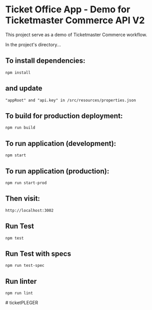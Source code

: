 # Ticket Office App - Demo for Ticketmaster Commerce API V2

This project serve as a demo of Ticketmaster Commerce workflow.

In the project's directory...

## To install dependencies:
```
npm install
```

## and update
```
"appRoot" and "api.key" in /src/resources/properties.json
```

## To build for production deployment:
```
npm run build
```

## To run application (development):
```
npm start
```

## To run application (production):
```
npm run start-prod
```

## Then visit:
```
http://localhost:3002
```

## Run Test
```
npm test
```

## Run Test with specs
```
npm run test-spec
```

## Run linter
```
npm run lint
```
#   t i c k e t P L E G E R  
 